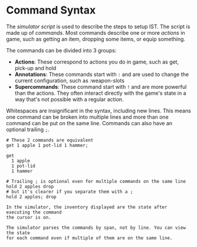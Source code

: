 # Command Syntax

The *simulator script* is used to describe the steps to setup IST. The script is made up of *commands*.
Most commands describe one or more *actions* in game, such as getting an item, dropping some items, or equip something.

The commands can be divided into 3 groups:
- **Actions**: These correspond to actions you do in game, such as <skyb>get</skyb>, <skyb>pick-up</skyb> and <skyb>hold</skyb>
- **Annotations**: These commands start with `:` and are used to change the current configuration, such as <skyb>:weapon-slots</skyb>
- **Supercommands**: These command start with `!` and are more powerful than the actions.
  They often interact directly with the game's state in a way that's not possible with a regular action.

Whitespaces are insignificant in the syntax, including new lines.
This means one command can be broken into multiple lines and more than one command
can be put on the same line.
Commands can also have an optional trailing `;`.

```skybook
# These 2 commands are equivalent
get 1 apple 1 pot-lid 1 hammer;

get
  1 apple
  1 pot-lid
  1 hammer

# Trailing ; is optional even for multiple commands on the same line
hold 2 apples drop
# but it's clearer if you separate them with a ;
hold 2 apples; drop
```

```admonish note
In the simulator, the inventory displayed are the state after executing the command
the cursor is on.

The simulator parses the commands by span, not by line. You can view the state
for each command even if multiple of them are on the same line.
```
